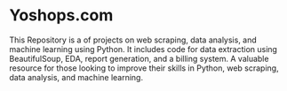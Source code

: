 # Yoshops.com
This Repository is a  of projects on web scraping, data analysis, and machine learning using Python. It includes code for data extraction using BeautifulSoup, EDA, report generation, and a billing system. A valuable resource for those looking to improve their skills in Python, web scraping, data analysis, and machine learning.
